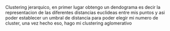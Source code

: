 Clustering jerarquico,
en primer lugar obtengo un dendograma es decir la representacion de las diferentes distancias euclideas entre mis puntos y asi poder establecer un umbral de distancia
para poder elegir mi numero de cluster, una vez hecho eso, hago mi clustering aglomerativo
